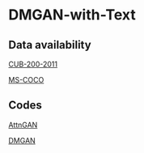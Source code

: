 # DMGAN-with-Text
## Data availability

[CUB-200-2011](http://www.vision.caltech.edu/datasets)

[MS-COCO](https://cocodataset.org)

## Codes

[AttnGAN](https://github.com/taoxugit/AttnGAN)

[DMGAN](https://github.com/MinfengZhu/DM-GAN)

